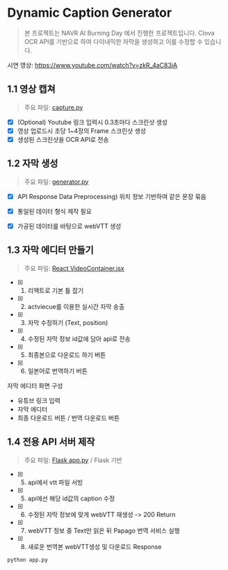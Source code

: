 # Dynamic Caption Generator 

> 본 프로젝트는 NAVR AI Burning Day 에서 진행한 프로젝트입니다.
> Clova OCR API를 기반으로 하여 다이내믹한 자막을 생성하고 이를 수정할 수 있습니다.

시연 영상: https://www.youtube.com/watch?v=zkR_4aC83iA

## 1.1 영상 캡쳐
> 주요 파일: [capture.py](./backend/capture.py)

- [x] (Optional) Youtube 링크 입력시 0.3초마다 스크린샷 생성
- [x]  영상 업로드시 초당 1~4장의 Frame 스크린샷 생성
- [x] 생성된 스크린샷을 OCR API로 전송

## 1.2 자막 생성
> 주요 파일: [generator.py](./backend/generator.py)

- [x] API Response Data Preprocessing) 위치 정보 기반하여 같은 문장 묶음
- [x] 통일된 데이터 형식 제작 필요
- [x] 가공된 데이터를 바탕으로 webVTT 생성


## 1.3 자막 에디터 만들기
> 주요 파일: [React VideoContainer.jsx](./frontend/src/components/VideoContainer.jsx)
- [x] 1. 리액트로 기본 틀 잡기
- [x] 2. actviecue를 이용한 실시간 자막 송출
- [x] 3. 자막 수정하기 (Text, position)
- [x] 4. 수정된 자막 정보 id값에 담아 api로 전송 
- [x] 5. 최종본으로 다운로드 하기 버튼
- [x] 6. 일본어로 번역하기 버튼

자막 에디터 화면 구성
- 유튜브 링크 입력
- 자막 에디터
- 최종 다운로드 버튼 / 번역 다운로드 버튼


## 1.4 전용 API 서버 제작

> 주요 파일: [Flask app.py](./backend/app.py) / Flask 기반

- [x] 5. api에서 vtt 파일 서빙 
- [x] 5. api에선 해당 id값의 caption 수정 
- [x] 6. 수정된 자막 정보에 맞게 webVTT 재생성 -> 200 Return
- [x] 7. webVTT 정보 중 Text만 읽은 뒤 Papago 번역 서비스 실행
- [x] 8. 새로운 번역본  webVTT생성 및 다운로드 Response

```
python app.py
```




